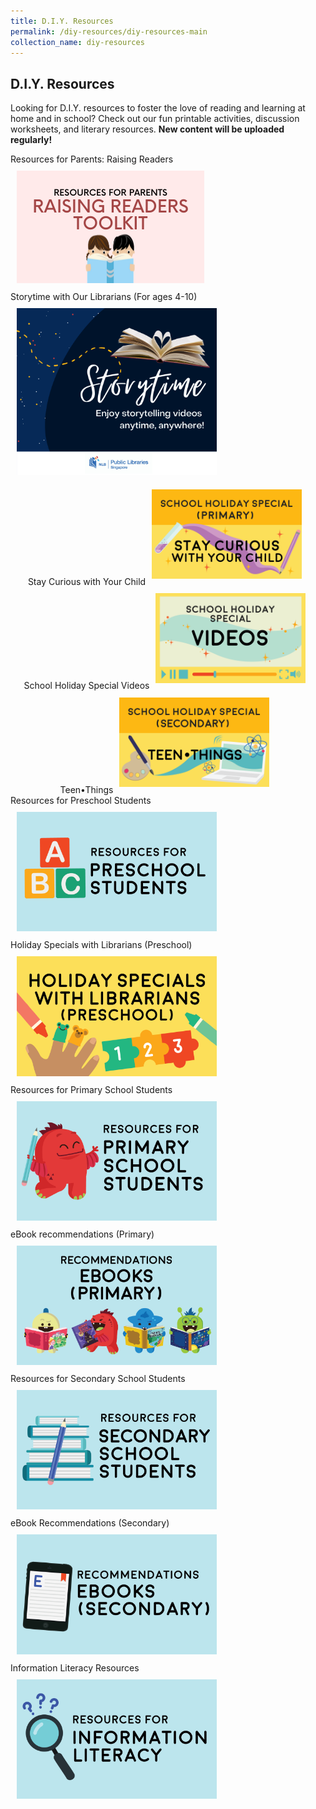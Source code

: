 ```yaml
---
title: D.I.Y. Resources
permalink: /diy-resources/diy-resources-main
collection_name: diy-resources
---
```

## **D.I.Y. Resources**

Looking for D.I.Y. resources to foster the love of reading and learning at home and in school? Check out our fun printable activities, discussion worksheets, and literary resources. **New content will be uploaded regularly!**

<div class="wrapper" style="width: 100%;">
<div class="container" style="display: flex; margin: auto; align-content: flex-start; width: inherit; flex-wrap: wrap">  
	<div class="image-container" style="margin: auto;">
		Resources for Parents: Raising Readers <a href="/diy-resources/primary/primary-main#engage-my-child-in-reading"><img src="/images/diyresources/RAISING-READERS-TOOLKIT-BUTTON.png" style="max-width: 25rem; padding: 10px; margin: auto;"></a>
	</div>
	<div class="image-container" style="margin: auto;">
		Storytime with Our Librarians (For ages 4-10)<a href="/diy-resources/storytime/storytime-main"><img src="/images/diyresources/storytime_banner.png" style="max-width: 20rem; padding: 10px; margin: auto;"></a>
	</div>
		<div class="image-container" style="margin: auto;">
		Stay Curious with Your Child<a href="/diy-resources/primary/stay-curious-with-your-child"><img src="/images/diyresources/dR-Holiday-Primary.png" style="max-width: 15rem; padding: 10px; margin: auto;"></a>
	</div>
		<div class="image-container" style="margin: auto;">
		School Holiday Special Videos<a href="/diy-resources/primary/shs-videos"><img src="/images/diyresources/shs-videos-button.png" style="max-width: 15rem; padding: 10px; margin: auto;"></a>
	</div>
		<div class="image-container" style="margin: auto;">
		Teen•Things<a href="/diy-resources/secondary/teen-things"><img src="/images/diyresources/dR-Holiday-Secondary-amended.png" style="max-width: 15rem; padding: 10px; margin: auto;"></a>
	</div>
		<div class="image-container" style="margin: auto;">
		Resources for Preschool Students<a href="/diy-resources/preschool/preschool-main"><img src="/images/diyresources/dR_preschool.png" style="max-width: 20rem; padding: 10px; margin: auto;"></a>
	</div>
		<div class="image-container" style="margin: auto;">
		Holiday Specials with Librarians (Preschool)<a href="/diy-resources/preschool/preschool-holiday-special"><img src="/images/diyresources/dR-Holiday-Preschool.png" style="max-width: 20rem; padding: 10px; margin: auto;"></a>
	</div>
		<div class="image-container" style="margin: auto;">
		Resources for Primary School Students<a href="/diy-resources/primary/primary-main"><img src="/images/diyresources/dR_primary-school-resources.png" style="max-width: 20rem; padding: 10px; margin: auto;"></a>
	</div>
		<div class="image-container" style="margin: auto;">
		eBook recommendations (Primary)<a href="https://eresources.nlb.gov.sg/ereads/DiscoveReads/All?level=p"><img src="/images/diyresources/dR_primary-ebooks.png" style="max-width: 20rem; padding: 10px; margin: auto;"></a>
	</div>
		<div class="image-container" style="margin: auto;">
		Resources for Secondary School Students<a href="/diy-resources/secondary/secondary-main"><img src="/images/diyresources/dR_secondary-school-resources.png" style="max-width: 20rem; padding: 10px; margin: auto;"></a>
	</div>
		<div class="image-container" style="margin: auto;">
		eBook Recommendations (Secondary)<a href="https://eresources.nlb.gov.sg/ereads/DiscoveReads/All?level=s"><img src="/images/diyresources/dR_secondary-ebooks.png" style="max-width: 20rem; padding: 10px; margin: auto;"></a>
	</div>
		<div class="image-container" style="margin: auto;">
		Information Literacy Resources<a href="/services/other-services/sure"><img src="/images/diyresources/dR_info-lit-resources.png" style="max-width: 20rem; padding: 10px; margin: auto;"></a>
	</div>
</div>
</div>